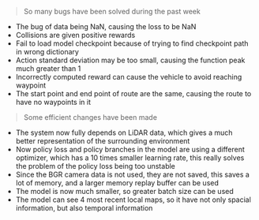 > So many bugs have been solved during the past week
- The bug of data being NaN, causing the loss to be NaN
- Collisions are given positive rewards
- Fail to load model checkpoint because of trying to find checkpoint path in wrong dictionary
- Action standard deviation may be too small, causing the function peak much greater than 1
- Incorrectly computed reward can cause the vehicle to avoid reaching waypoint
- The start point and end point of route are the same, causing the route to have no waypoints in it

> Some efficient changes have been made
- The system now fully depends on LiDAR data, which gives a much better representation of the surrounding environment
- Now policy loss and policy branches in the model are using a different optimizer, which has a 10 times smaller learning rate, this really solves the problem of the policy loss being too unstable
- Since the BGR camera data is not used, they are not saved, this saves a lot of memory, and a larger memory replay buffer can be used
- The model is now much smaller, so greater batch size can be used
- The model can see 4 most recent local maps, so it have not only spacial information, but also temporal information